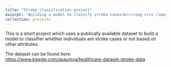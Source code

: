 ```yaml
---
title: "Stroke classification project"
excerpt: "Building a model to classify stroke cases<br/><img src='/images/stroke-650x428.jpg' width='400'>"
collection: projects
---
```


This is a short project which uses a publically available dataset to build a model to classifier whether individuals are stroke cases or not based on other attributes.

The dataset can be found here:
https://www.kaggle.com/asaumya/healthcare-dataset-stroke-data
